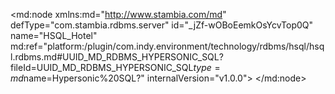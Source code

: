 <?xml version="1.0" encoding="UTF-8"?>
<md:node xmlns:md="http://www.stambia.com/md" defType="com.stambia.rdbms.server" id="_jZf-wOBoEemkOsYcvTop0Q" name="HSQL_Hotel" md:ref="platform:/plugin/com.indy.environment/technology/rdbms/hsql/hsql.rdbms.md#UUID_MD_RDBMS_HYPERSONIC_SQL?fileId=UUID_MD_RDBMS_HYPERSONIC_SQL$type=md$name=Hypersonic%20SQL?" internalVersion="v1.0.0">
  <attribute defType="com.stambia.rdbms.server.url" id="_jZhM4OBoEemkOsYcvTop0Q" value="jdbc:hsqldb:hsql://localhost:62210"/>
  <attribute defType="com.stambia.rdbms.server.driver" id="_jZhM4eBoEemkOsYcvTop0Q" value="org.hsqldb.jdbcDriver"/>
  <attribute defType="com.stambia.rdbms.server.user" id="_jZhM4uBoEemkOsYcvTop0Q" value="sa"/>
  <attribute defType="com.stambia.rdbms.server.password" id="_jZhM4-BoEemkOsYcvTop0Q" value="3951C0D79B227B95C1DC348DD0BCE8F1"/>
  <attribute defType="com.stambia.rdbms.server.module" id="_9MBOYHbFEeqWJJXkTfAvJw" value="HSQL"/>
  <node defType="com.stambia.rdbms.schema" id="_jZhM5OBoEemkOsYcvTop0Q" name="HOTEL_MANAGEMENT">
    <attribute defType="com.stambia.rdbms.schema.name" id="_jZhM5eBoEemkOsYcvTop0Q" value="HOTEL_MANAGEMENT"/>
    <attribute defType="com.stambia.rdbms.schema.rejectMask" id="_jZhM5uBoEemkOsYcvTop0Q" value="R_[targetName]"/>
    <attribute defType="com.stambia.rdbms.schema.loadMask" id="_jZhM5-BoEemkOsYcvTop0Q" value="L[number]_[targetName]"/>
    <attribute defType="com.stambia.rdbms.schema.integrationMask" id="_jZhM6OBoEemkOsYcvTop0Q" value="I_[targetName]"/>
    <node defType="com.stambia.rdbms.datastore" id="_jZk3QeBoEemkOsYcvTop0Q" name="T_CUSTOMER">
      <attribute defType="com.stambia.rdbms.datastore.name" id="_jZk3QuBoEemkOsYcvTop0Q" value="T_CUSTOMER"/>
      <attribute defType="com.stambia.rdbms.datastore.type" id="_jZk3Q-BoEemkOsYcvTop0Q" value="TABLE"/>
      <node defType="com.stambia.rdbms.column" id="_jZk3ROBoEemkOsYcvTop0Q" name="CUS_ID" position="1">
        <attribute defType="com.stambia.rdbms.column.name" id="_jZk3ReBoEemkOsYcvTop0Q" value="CUS_ID"/>
        <attribute defType="com.stambia.rdbms.column.nullable" id="_jZk3RuBoEemkOsYcvTop0Q" value="0"/>
        <attribute defType="com.stambia.rdbms.column.digits" id="_jZk3R-BoEemkOsYcvTop0Q" value="0"/>
        <attribute defType="com.stambia.rdbms.column.autoGenerated" id="_jZk3SOBoEemkOsYcvTop0Q" value="false"/>
        <attribute defType="com.stambia.rdbms.column.autoIncrement" id="_jZk3SeBoEemkOsYcvTop0Q" value="false"/>
        <attribute defType="com.stambia.rdbms.column.type" id="_jZk3SuBoEemkOsYcvTop0Q" value="INTEGER"/>
        <attribute defType="com.stambia.rdbms.column.size" id="_jZk3S-BoEemkOsYcvTop0Q" value="32"/>
      </node>
      <node defType="com.stambia.rdbms.column" id="_jZk3TOBoEemkOsYcvTop0Q" name="TIT_CODE" position="2">
        <attribute defType="com.stambia.rdbms.column.name" id="_jZk3TeBoEemkOsYcvTop0Q" value="TIT_CODE"/>
        <attribute defType="com.stambia.rdbms.column.nullable" id="_jZk3TuBoEemkOsYcvTop0Q" value="1"/>
        <attribute defType="com.stambia.rdbms.column.autoGenerated" id="_jZk3T-BoEemkOsYcvTop0Q" value="false"/>
        <attribute defType="com.stambia.rdbms.column.autoIncrement" id="_jZk3UOBoEemkOsYcvTop0Q" value="false"/>
        <attribute defType="com.stambia.rdbms.column.type" id="_jZk3UeBoEemkOsYcvTop0Q" value="VARCHAR"/>
        <attribute defType="com.stambia.rdbms.column.size" id="_jZk3UuBoEemkOsYcvTop0Q" value="8"/>
      </node>
      <node defType="com.stambia.rdbms.column" id="_jZk3U-BoEemkOsYcvTop0Q" name="CUS_LAST_NAME" position="3">
        <attribute defType="com.stambia.rdbms.column.name" id="_jZk3VOBoEemkOsYcvTop0Q" value="CUS_LAST_NAME"/>
        <attribute defType="com.stambia.rdbms.column.nullable" id="_jZk3VeBoEemkOsYcvTop0Q" value="0"/>
        <attribute defType="com.stambia.rdbms.column.autoGenerated" id="_jZk3VuBoEemkOsYcvTop0Q" value="false"/>
        <attribute defType="com.stambia.rdbms.column.autoIncrement" id="_jZk3V-BoEemkOsYcvTop0Q" value="false"/>
        <attribute defType="com.stambia.rdbms.column.type" id="_jZk3WOBoEemkOsYcvTop0Q" value="VARCHAR"/>
        <attribute defType="com.stambia.rdbms.column.size" id="_jZk3WeBoEemkOsYcvTop0Q" value="32"/>
      </node>
      <node defType="com.stambia.rdbms.column" id="_jZk3WuBoEemkOsYcvTop0Q" name="CUS_FIRST_NAME" position="4">
        <attribute defType="com.stambia.rdbms.column.name" id="_jZk3W-BoEemkOsYcvTop0Q" value="CUS_FIRST_NAME"/>
        <attribute defType="com.stambia.rdbms.column.nullable" id="_jZk3XOBoEemkOsYcvTop0Q" value="1"/>
        <attribute defType="com.stambia.rdbms.column.autoGenerated" id="_jZk3XeBoEemkOsYcvTop0Q" value="false"/>
        <attribute defType="com.stambia.rdbms.column.autoIncrement" id="_jZk3XuBoEemkOsYcvTop0Q" value="false"/>
        <attribute defType="com.stambia.rdbms.column.type" id="_jZk3X-BoEemkOsYcvTop0Q" value="VARCHAR"/>
        <attribute defType="com.stambia.rdbms.column.size" id="_jZk3YOBoEemkOsYcvTop0Q" value="25"/>
      </node>
      <node defType="com.stambia.rdbms.column" id="_jZk3YeBoEemkOsYcvTop0Q" name="CUS_COMPANY" position="5">
        <attribute defType="com.stambia.rdbms.column.name" id="_jZk3YuBoEemkOsYcvTop0Q" value="CUS_COMPANY"/>
        <attribute defType="com.stambia.rdbms.column.nullable" id="_jZk3Y-BoEemkOsYcvTop0Q" value="1"/>
        <attribute defType="com.stambia.rdbms.column.autoGenerated" id="_jZk3ZOBoEemkOsYcvTop0Q" value="false"/>
        <attribute defType="com.stambia.rdbms.column.autoIncrement" id="_jZk3ZeBoEemkOsYcvTop0Q" value="false"/>
        <attribute defType="com.stambia.rdbms.column.type" id="_jZk3ZuBoEemkOsYcvTop0Q" value="VARCHAR"/>
        <attribute defType="com.stambia.rdbms.column.size" id="_jZk3Z-BoEemkOsYcvTop0Q" value="100"/>
      </node>
      <node defType="com.stambia.rdbms.column" id="_jZk3aOBoEemkOsYcvTop0Q" name="CUS_BIRTH_DATE" position="6">
        <attribute defType="com.stambia.rdbms.column.name" id="_jZk3aeBoEemkOsYcvTop0Q" value="CUS_BIRTH_DATE"/>
        <attribute defType="com.stambia.rdbms.column.nullable" id="_jZk3auBoEemkOsYcvTop0Q" value="1"/>
        <attribute defType="com.stambia.rdbms.column.autoGenerated" id="_jZk3a-BoEemkOsYcvTop0Q" value="false"/>
        <attribute defType="com.stambia.rdbms.column.autoIncrement" id="_jZk3bOBoEemkOsYcvTop0Q" value="false"/>
        <attribute defType="com.stambia.rdbms.column.type" id="_jZk3beBoEemkOsYcvTop0Q" value="TIMESTAMP"/>
        <attribute defType="com.stambia.rdbms.column.size" id="_jZk3buBoEemkOsYcvTop0Q" value="26"/>
      </node>
      <node defType="com.stambia.rdbms.pk" id="_jZk3b-BoEemkOsYcvTop0Q" name="PK_T_CUSTOMER">
        <node defType="com.stambia.rdbms.colref" id="_jZk3cOBoEemkOsYcvTop0Q" position="1">
          <attribute defType="com.stambia.rdbms.colref.ref" id="_jZk3ceBoEemkOsYcvTop0Q" ref="#_jZk3ROBoEemkOsYcvTop0Q?fileId=_jZf-wOBoEemkOsYcvTop0Q$type=md$name=CUS_ID?"/>
        </node>
      </node>
      <node defType="com.stambia.rdbms.fk" id="_jZk3cuBoEemkOsYcvTop0Q" name="FK_CUSTOMER_TITLE">
        <node defType="com.stambia.rdbms.relation" id="_jZk3c-BoEemkOsYcvTop0Q" position="1">
          <attribute defType="com.stambia.rdbms.relation.fk" id="_jZk3dOBoEemkOsYcvTop0Q" ref="#_jZk3TOBoEemkOsYcvTop0Q?fileId=_jZf-wOBoEemkOsYcvTop0Q$type=md$name=TIT_CODE?"/>
          <attribute defType="com.stambia.rdbms.relation.pk" id="_jZk3deBoEemkOsYcvTop0Q"/>
        </node>
      </node>
    </node>
  </node>
  <node defType="com.stambia.rdbms.schema" id="_k9v8gOOZEemkOsYcvTop0Q" name="STORED_PROC">
    <attribute defType="com.stambia.rdbms.schema.name" id="_k-m4IOOZEemkOsYcvTop0Q" value="STORED_PROC"/>
    <attribute defType="com.stambia.rdbms.schema.rejectMask" id="_k-nfMOOZEemkOsYcvTop0Q" value="R_[targetName]"/>
    <attribute defType="com.stambia.rdbms.schema.loadMask" id="_k-nfMeOZEemkOsYcvTop0Q" value="L[number]_[targetName]"/>
    <attribute defType="com.stambia.rdbms.schema.integrationMask" id="_k-nfMuOZEemkOsYcvTop0Q" value="I_[targetName]"/>
    <node defType="com.stambia.rdbms.datastore" id="_1dynYeOZEemkOsYcvTop0Q" name="RETRIEVED_CUSTOMER">
      <attribute defType="com.stambia.rdbms.datastore.name" id="_1dynYuOZEemkOsYcvTop0Q" value="RETRIEVED_CUSTOMER"/>
      <attribute defType="com.stambia.rdbms.datastore.type" id="_1dzOcOOZEemkOsYcvTop0Q" value="TABLE"/>
      <node defType="com.stambia.rdbms.column" id="_1eKa0OOZEemkOsYcvTop0Q" name="CUS_ID" position="1">
        <attribute defType="com.stambia.rdbms.column.name" id="_1eKa0eOZEemkOsYcvTop0Q" value="CUS_ID"/>
        <attribute defType="com.stambia.rdbms.column.nullable" id="_1eKa0uOZEemkOsYcvTop0Q" value="0"/>
        <attribute defType="com.stambia.rdbms.column.digits" id="_1eKa0-OZEemkOsYcvTop0Q" value="0"/>
        <attribute defType="com.stambia.rdbms.column.autoGenerated" id="_1eKa1OOZEemkOsYcvTop0Q" value="false"/>
        <attribute defType="com.stambia.rdbms.column.autoIncrement" id="_1eKa1eOZEemkOsYcvTop0Q" value="false"/>
        <attribute defType="com.stambia.rdbms.column.type" id="_1eKa1uOZEemkOsYcvTop0Q" value="INTEGER"/>
        <attribute defType="com.stambia.rdbms.column.size" id="_1eKa1-OZEemkOsYcvTop0Q" value="32"/>
      </node>
      <node defType="com.stambia.rdbms.column" id="_1eLB4OOZEemkOsYcvTop0Q" name="LAST_NAME" position="2">
        <attribute defType="com.stambia.rdbms.column.name" id="_1eLB4eOZEemkOsYcvTop0Q" value="LAST_NAME"/>
        <attribute defType="com.stambia.rdbms.column.nullable" id="_1eLB4uOZEemkOsYcvTop0Q" value="0"/>
        <attribute defType="com.stambia.rdbms.column.autoGenerated" id="_1eLB4-OZEemkOsYcvTop0Q" value="false"/>
        <attribute defType="com.stambia.rdbms.column.autoIncrement" id="_1eLB5OOZEemkOsYcvTop0Q" value="false"/>
        <attribute defType="com.stambia.rdbms.column.type" id="_1eLB5eOZEemkOsYcvTop0Q" value="VARCHAR"/>
        <attribute defType="com.stambia.rdbms.column.size" id="_1eLB5uOZEemkOsYcvTop0Q" value="32"/>
      </node>
      <node defType="com.stambia.rdbms.column" id="_1eLo8OOZEemkOsYcvTop0Q" name="FIRST_NAME" position="3">
        <attribute defType="com.stambia.rdbms.column.name" id="_1eLo8eOZEemkOsYcvTop0Q" value="FIRST_NAME"/>
        <attribute defType="com.stambia.rdbms.column.nullable" id="_1eLo8uOZEemkOsYcvTop0Q" value="1"/>
        <attribute defType="com.stambia.rdbms.column.autoGenerated" id="_1eLo8-OZEemkOsYcvTop0Q" value="false"/>
        <attribute defType="com.stambia.rdbms.column.autoIncrement" id="_1eLo9OOZEemkOsYcvTop0Q" value="false"/>
        <attribute defType="com.stambia.rdbms.column.type" id="_1eLo9eOZEemkOsYcvTop0Q" value="VARCHAR"/>
        <attribute defType="com.stambia.rdbms.column.size" id="_1eLo9uOZEemkOsYcvTop0Q" value="25"/>
      </node>
      <node defType="com.stambia.rdbms.pk" id="_1eM3EOOZEemkOsYcvTop0Q" name="PK_RETRIEVED_CUSTOMER">
        <node defType="com.stambia.rdbms.colref" id="_1eM3EeOZEemkOsYcvTop0Q" position="1">
          <attribute defType="com.stambia.rdbms.colref.ref" id="_1eM3EuOZEemkOsYcvTop0Q" ref="#_1eKa0OOZEemkOsYcvTop0Q?fileId=_jZf-wOBoEemkOsYcvTop0Q$type=md$name=CUS_ID?"/>
        </node>
      </node>
    </node>
  </node>
</md:node>